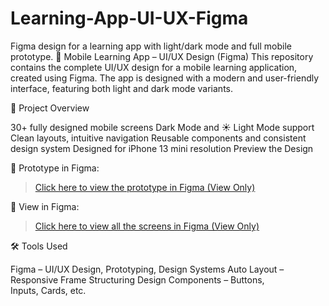# Learning-App-UI-UX-Figma
Figma design for a learning app with light/dark mode and full mobile prototype.
📱 Mobile Learning App – UI/UX Design (Figma)
This repository contains the complete UI/UX design for a mobile learning application, created using Figma. The app is designed with a modern and user-friendly interface, featuring both light and dark mode variants.

📌 Project Overview

30+ fully designed mobile screens
Dark Mode and ☀ Light Mode support
Clean layouts, intuitive navigation
Reusable components and consistent design system
Designed for iPhone 13 mini resolution
Preview the Design

🔗 Prototype in Figma:
> [Click here to view the prototype in Figma (View Only)](https://www.figma.com/proto/Qg6i02gR3EoV5MEAeYw6JZ/UI-%5C-UX-Projects?page-id=225%3A22&node-id=230-136&p=f&viewport=353%2C474%2C0.09&t=lZ6L9F8qQhQkWc2a-1&scaling=min-zoom&content-scaling=fixed)

🔗 View in Figma:
> [Click here to view all the screens in Figma (View Only)](https://www.figma.com/design/Qg6i02gR3EoV5MEAeYw6JZ/UI-%5C-UX-Projects?node-id=225-22&t=0NBGaxliSg8RBjDf-1)


🛠 Tools Used

Figma – UI/UX Design, Prototyping, Design Systems
Auto Layout – Responsive Frame Structuring
Design Components – Buttons, Inputs, Cards, etc.
